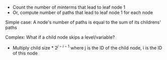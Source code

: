 - Count the number of minterms that lead to leaf node 1
- Or, compute number of paths that lead to leaf node 1 for each node

Simple case: A node's number of paths is equal to the sum of its childrens' paths

Complex: What if a child node skips a level/variable?
- Multiply child size * $2^{j-i-1}$ where j is the ID of the child node, i is the ID of this node

